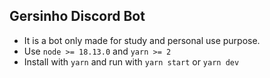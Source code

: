 ## Gersinho Discord Bot
- It is a bot only made for study and personal use purpose.
- Use ```node >= 18.13.0``` and ```yarn >= 2```
- Install with ```yarn``` and run with ```yarn start``` or ```yarn dev```